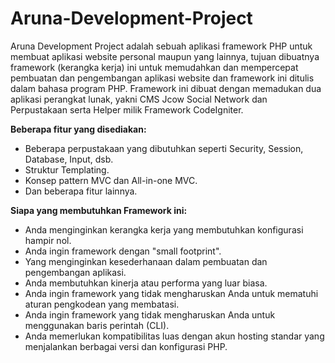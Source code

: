 # Aruna-Development-Project
Aruna Development Project adalah sebuah aplikasi framework PHP untuk membuat aplikasi website personal maupun yang lainnya, tujuan dibuatnya framework (kerangka kerja) ini untuk memudahkan dan mempercepat pembuatan dan pengembangan aplikasi website dan framework ini ditulis dalam bahasa program PHP. Framework ini dibuat dengan memadukan dua aplikasi perangkat lunak, yakni CMS Jcow Social Network dan Perpustakaan serta Helper milik Framework CodeIgniter.

**Beberapa fitur yang disediakan:**

* Beberapa perpustakaan yang dibutuhkan seperti Security, Session, Database, Input, dsb.
* Struktur Templating.
* Konsep pattern MVC dan All-in-one MVC.
* Dan beberapa fitur lainnya.

**Siapa yang membutuhkan Framework ini:**

* Anda menginginkan kerangka kerja yang membutuhkan konfigurasi hampir nol.
* Anda ingin framework dengan "small footprint".
* Yang menginginkan kesederhanaan dalam pembuatan dan pengembangan aplikasi.
* Anda membutuhkan kinerja atau performa yang luar biasa.
* Anda ingin framework yang tidak mengharuskan Anda untuk mematuhi aturan pengkodean yang membatasi.
* Anda ingin framework yang tidak mengharuskan Anda untuk menggunakan baris perintah (CLI).
* Anda memerlukan kompatibilitas luas dengan akun hosting standar yang menjalankan berbagai versi dan konfigurasi PHP.
